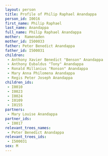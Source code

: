 ```yaml
---
layout: person
title: Profile of Philip Raphael Anandappa
person_id: I0016
first_name: Philip Raphael
last_name: Anandappa
full_name: Philip Raphael Anandappa
mother:  Ramenaden
mother_id: I500033
father: Peter Benedict Anandappa
father_id: I500031
children:
 - Anthony Xavier Benedict "Benson" Anandappa
 - Anthony Eubaldus "Tony" Anandappa
 - Ronald Millanius "Ronson" Anandappa
 - Mary Anna Philomena Anandappa
 - Regis Peter Joseph Anandappa
children_ids:
 - I0010
 - I0023
 - I0024
 - I0109
 - I0155
partners:
 - Mary Louise Anandappa
partner_ids:
 - I0017
relevant_trees_names:
 - Peter Benedict Anandappa
relevant_trees_ids:
 - I500031
sex: M
---
```



